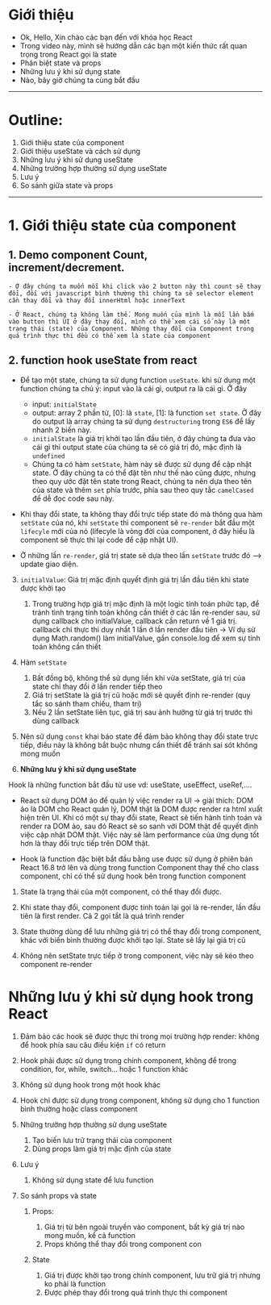 # Giới thiệu
- Ok, Hello, Xin chào các bạn đến với khóa học React
- Trong video này, mình sẽ hướng dẫn các bạn một kiến thức rất quan trọng trong React gọi là state
- Phân biệt state và props
- Những lưu ý khi sử dụng state
- Nào, bây giờ chúng ta cùng bắt đầu

-------------------
# Outline:

1. Giới thiệu state của component
2. Giới thiệu useState và cách sử dụng
3. Những lưu ý khi sử dụng useState
4. Những trường hợp thường sử dụng useState
5. Lưu ý
6. So sánh giữa state và props

-------------------

# 1. **Giới thiệu state của component**

## 1. Demo component Count, increment/decrement.

    - Ở đây chúng ta muốn mỗi khi click vào 2 button này thì count sẽ thay đổi, đối với javascript bình thường thì chúng ta sẽ selector element cần thay đổi và thay đổi innerHtml hoặc innerText

    - Ở React, chúng ta không làm thế. Mong muốn của mình là mỗi lần bấm vào button thì UI ở đây thay đổi, mình có thể xem cái số này là một trạng thái (state) của Component. Những thay đổi của Component trong quá trình thực thi đều có thể xem là state của component


## 2. function hook useState from react
- Để tạo một state, chúng ta sử dụng function `useState`. khi sử dụng một function chúng ta chú ý: input vào là cái gì, output ra là cái gì. Ở đây

    - input: `initialState`
    - output: array 2 phần tử, [0]: là `state`, [1]: là function `set state`. Ở đây do output là array chúng ta sử dụng `destructuring` trong `ES6` để lấy nhanh 2 biến này. 
    - `initialState` là giá trị khởi tạo lần đầu tiên, ở đây chúng ta đưa vào cái gì thì output state của chúng ta sẽ có giá trị đó, mặc định là `undefined`
    - Chúng ta có hàm `setState`, hàm này sẽ được sử dụng để cập nhật state. Ở đây chúng ta có thể đặt tên như thế nào cũng được, nhưng theo quy ước đặt tên state trong React, chúng ta nên dựa theo tên của state và thêm `set` phía trước, phía sau theo quy tắc `camelCased` để dễ đọc code sau này.


- Khi thay đổi state, ta không thay đổi trực tiếp state đó mà thông qua hàm `setState` của nó, khi `setState` thì component sẽ `re-render` bắt đầu một `lifecyle` mới của nó (lifecyle là vòng đời của component, ở đây hiểu là component sẽ thực thi lại code để cập nhật UI). 

- Ở những lần `re-render`, giá trị state sẽ dựa theo lần `setState` trước đó --> update giao diện.

3. `initialValue`: Giá trị mặc định quyết định giá trị lần đầu tiên khi state được khởi tạo
    1. Trong trường hợp giá trị mặc định là một logic tính toán phức tạp, để tránh tình trạng tính toán không cần thiết ở các lần re-render sau, sử dụng callback cho initialValue, callback cần return về 1 giá trị. callback chỉ thực thi duy nhất 1 lần ở lần render đầu tiên -> Ví dụ sử dụng Math.random() làm initialValue, gắn console.log để xem sự tính toán không cần thiết
    
4. Hàm `setState`
    1. Bất đồng bộ, không thể sử dụng liền khi vừa setState, giá trị của state chỉ thay đổi ở lần render tiếp theo
    2. Giá trị setState là giá trị cũ hoặc mới sẽ quyết định re-render (quy tắc so sánh tham chiếu, tham trị)
    3. Nếu 2 lần setState liên tục, giá trị sau ảnh hưởng từ giá trị trước thì dùng callback
5. Nên sử dụng `const` khai báo state để đảm bảo không thay đổi state trực tiếp, điều này là không bắt buộc nhưng cần thiết để tránh sai sót không mong muốn

   

1. **Những lưu ý khi sử dụng useState**

Hook là những function bắt đầu từ use vd: useState, useEffect, useRef,….

- React sử dụng DOM ảo để quản lý việc render ra UI -> giải thích: DOM ảo là DOM cho React quản lý, DOM thật là DOM được render ra html xuất hiện trên UI. Khi có một sự thay đổi state, React sẽ tiến hành tính toán và render ra DOM ảo, sau đó React sẽ so sanh với DOM thật để quyết định việc cập nhật DOM thật. Việc này sẽ làm performance của ứng dụng tốt hơn là thay đổi trực tiếp trên DOM thật.

- Hook là function đặc biệt bắt đầu bằng use được sử dụng ở phiên bản React 16.8 trở lên và dùng trong function Component thay thế cho class component, chỉ có thể sử dụng hook bên trong function component

1. State là trạng thái của một component, có thể thay đổi được. 

2. Khi state thay đổi, component được tính toán lại gọi là re-render, lần đầu tiên là first render. Cả 2 gọi tắt là quá trình render

3. State thường dùng để lưu những giá trị có thể thay đổi trong component, khác với biến bình thường được khởi tạo lại. State sẽ lấy lại giá trị cũ

4. Không nên setState trực tiếp ở trong component, việc này sẽ kéo theo component re-render 





# Những lưu ý khi sử dụng hook trong React

1. Đảm bảo các hook sẽ được thực thi trong mọi trường hợp render: không để hook phía sau câu điều kiện `if` có return

2. Hook phải được sử dụng trong chính component, không để trong condition, for, while, switch… hoặc 1 function khác

3. Không sử dụng hook trong một hook khác

4. Hook chỉ được sử dụng trong component, không sử dụng cho 1 function bình thường hoặc class component

5. Những trường hợp thường sử dụng useState
    1. Tạo biến lưu trữ trạng thái của component
    2. Dùng props làm giá trị mặc định của state
6. Lưu ý
    1. Không sử dụng state để lưu function
7. So sánh props và state
    1. Props:
        1. Giá trị từ bên ngoài truyền vào component, bất kỳ giá trị nào mong muốn, kể cả function
        2. Props không thể thay đổi trong component con

    2. State
        1. Giá trị được khởi tạo trong chính component, lưu trữ giá trị nhưng ko phải là function
        2. Được phép thay đổi trong quá trình thực thi component